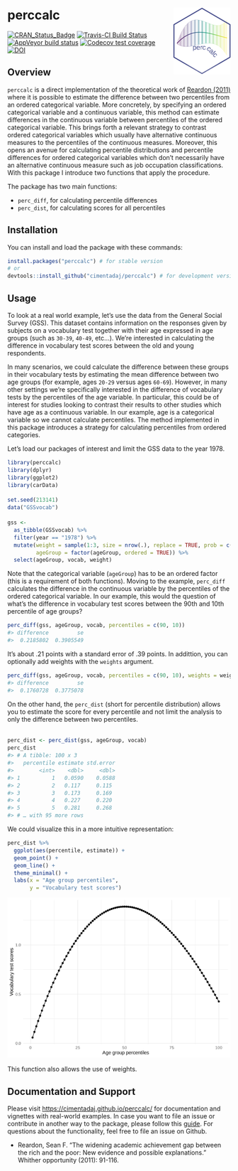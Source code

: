 
# perccalc <a href='https://cimentadaj.github.io/perccalc/'><img src='man/figures/logo/logo_hex.png' align="right" height="150" /></a>

[![CRAN\_Status\_Badge](http://www.r-pkg.org/badges/version/perccalc)](http://cran.r-project.org/package=perccalc)
[![Travis-CI Build
Status](https://travis-ci.org/cimentadaj/perccalc.svg?branch=master)](https://travis-ci.org/cimentadaj/perccalc)
[![AppVeyor build
status](https://ci.appveyor.com/api/projects/status/github/cimentadaj/perccalc?branch=master&svg=true)](https://ci.appveyor.com/project/cimentadaj/perccalc)
[![Codecov test
coverage](https://codecov.io/gh/cimentadaj/perccalc/branch/master/graph/badge.svg)](https://codecov.io/gh/cimentadaj/perccalc?branch=master)
[![DOI](https://joss.theoj.org/papers/10.21105/joss.01796/status.svg)](https://doi.org/10.21105/joss.01796)

## Overview

`perccalc` is a direct implementation of the theoretical work of
[Reardon
(2011)](https://www.russellsage.org/publications/whither-opportunity)
where it is possible to estimate the difference between two percentiles
from an ordered categorical variable. More concretely, by specifying an
ordered categorical variable and a continuous variable, this method can
estimate differences in the continuous variable between percentiles of
the ordered categorical variable. This brings forth a relevant strategy
to contrast ordered categorical variables which usually have alternative
continuous measures to the percentiles of the continuous measures.
Moreover, this opens an avenue for calculating percentile distributions
and percentile differences for ordered categorical variables which don’t
necessarily have an alternative continuous measure such as job
occupation classifications. With this package I introduce two functions
that apply the procedure.

The package has two main functions:

  - `perc_diff`, for calculating percentile differences
  - `perc_dist`, for calculating scores for all percentiles

## Installation

You can install and load the package with these commands:

``` r
install.packages("perccalc") # for stable version
# or
devtools::install_github("cimentadaj/perccalc") # for development version
```

## Usage

To look at a real world example, let’s use the data from the General
Social Survey (GSS). This dataset contains information on the responses
given by subjects on a vocabulary test together with their age expressed
in age groups (such as `30-39`, `40-49`, etc…). We’re interested in
calculating the difference in vocabulary test scores between the old and
young respondents.

In many scenarios, we could calculate the difference between these
groups in their vocabulary tests by estimating the mean difference
between two age groups (for example, ages `20-29` versus ages `60-69`).
However, in many other settings we’re specifically interested in the
difference of vocabulary tests by the percentiles of the age variable.
In particular, this could be of interest for studies looking to contrast
their results to other studies which have age as a continuous variable.
In our example, age is a categorical variable so we cannot calculate
percentiles. The method implemented in this package introduces a
strategy for calculating percentiles from ordered categories.

Let’s load our packages of interest and limit the GSS data to the year
1978.

``` r
library(perccalc)
library(dplyr)
library(ggplot2)
library(carData)

set.seed(213141)
data("GSSvocab")

gss <- 
  as_tibble(GSSvocab) %>% 
  filter(year == "1978") %>% 
  mutate(weight = sample(1:3, size = nrow(.), replace = TRUE, prob = c(0.1, 0.5, 0.4)),
         ageGroup = factor(ageGroup, ordered = TRUE)) %>%
  select(ageGroup, vocab, weight)
```

Note that the categorical variable (`ageGroup`) has to be an ordered
factor (this is a requirement of both functions). Moving to the example,
`perc_diff` calculates the difference in the continuous variable by the
percentiles of the ordered categorical variable. In our example, this
would the question of what’s the difference in vocabulary test scores
between the 90th and 10th percentile of age groups?

``` r
perc_diff(gss, ageGroup, vocab, percentiles = c(90, 10))
#> difference         se 
#>  0.2185802  0.3905549
```

It’s about .21 points with a standard error of .39 points. In addittion,
you can optionally add weights with the `weights` argument.

``` r
perc_diff(gss, ageGroup, vocab, percentiles = c(90, 10), weights = weight)
#> difference         se 
#>  0.1760728  0.3775078
```

On the other hand, the `perc_dist` (short for percentile distribution)
allows you to estimate the score for every percentile and not limit the
analysis to only the difference between two percentiles.

``` r

perc_dist <- perc_dist(gss, ageGroup, vocab)
perc_dist
#> # A tibble: 100 x 3
#>   percentile estimate std.error
#>        <int>    <dbl>     <dbl>
#> 1          1   0.0590    0.0588
#> 2          2   0.117     0.115 
#> 3          3   0.173     0.169 
#> 4          4   0.227     0.220 
#> 5          5   0.281     0.268 
#> # … with 95 more rows
```

We could visualize this in a more intuitive representation:

``` r
perc_dist %>%
  ggplot(aes(percentile, estimate)) +
  geom_point() +
  geom_line() +
  theme_minimal() +
  labs(x = "Age group percentiles",
       y = "Vocabulary test scores")
```

![](man/figures/README-unnamed-chunk-7-1.png)<!-- -->

This function also allows the use of weights.

## Documentation and Support

Please visit <https://cimentadaj.github.io/perccalc/> for documentation
and vignettes with real-world examples. In case you want to file an
issue or contribute in another way to the package, please follow this
[guide](https://github.com/cimentadaj/perccalc/blob/master/.github/CONTRIBUTING.md).
For questions about the functionality, feel free to file an issue on
Github.

  - Reardon, Sean F. “The widening academic achievement gap between the
    rich and the poor: New evidence and possible explanations.” Whither
    opportunity (2011): 91-116.
